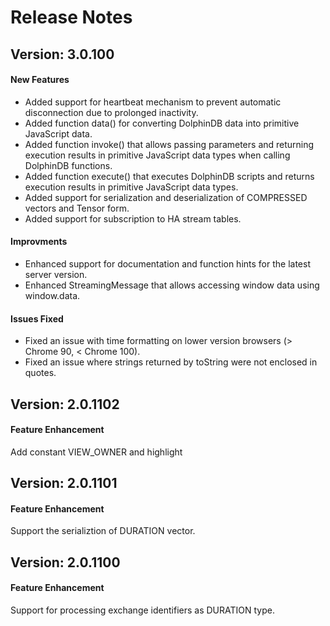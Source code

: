 # Release Notes

## Version: 3.0.100
#### New Features
- Added support for heartbeat mechanism to prevent automatic disconnection due to prolonged inactivity.
- Added function data() for converting DolphinDB data into primitive JavaScript data.
- Added function invoke() that allows passing parameters and returning execution results in primitive JavaScript data types when calling DolphinDB functions.
- Added function execute() that executes DolphinDB scripts and returns execution results in primitive JavaScript data types.
- Added support for serialization and deserialization of COMPRESSED vectors and Tensor form.
- Added support for subscription to HA stream tables.

#### Improvments
- Enhanced support for documentation and function hints for the latest server version.
- Enhanced StreamingMessage that allows accessing window data using window.data.

#### Issues Fixed
- Fixed an issue with time formatting on lower version browsers (> Chrome 90, < Chrome 100).
- Fixed an issue where strings returned by toString were not enclosed in quotes.

## Version: 2.0.1102

#### Feature Enhancement

Add constant VIEW_OWNER and highlight 

## Version: 2.0.1101

#### Feature Enhancement

Support the serializtion of DURATION vector. 

## Version: 2.0.1100

#### Feature Enhancement

Support for processing exchange identifiers as DURATION type.  


